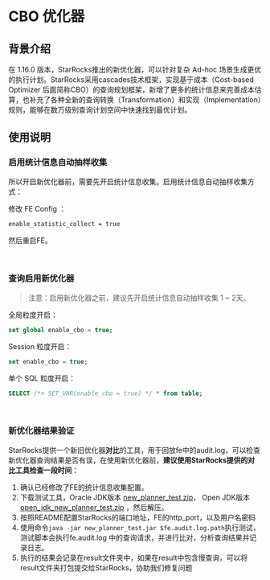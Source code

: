 
# CBO 优化器

## 背景介绍

在 1.16.0 版本，StarRocks推出的新优化器，可以针对复杂 Ad-hoc 场景生成更优的执行计划。StarRocks采用cascades技术框架，实现基于成本（Cost-based Optimizer 后面简称CBO）的查询规划框架，新增了更多的统计信息来完善成本估算，也补充了各种全新的查询转换（Transformation）和实现（Implementation）规则，能够在数万级别查询计划空间中快速找到最优计划。

## 使用说明

### 启用统计信息自动抽样收集

所以开启新优化器前，需要先开启统计信息收集。启用统计信息自动抽样收集方式：

修改 FE Config ：

~~~Apache
enable_statistic_collect = true
~~~

然后重启FE。

<br>

### 查询启用新优化器

> 注意：启用新优化器之前，建议先开启统计信息自动抽样收集 1 ~ 2天。

全局粒度开启：

~~~SQL
set global enable_cbo = true;
~~~

Session 粒度开启：

~~~SQL
set enable_cbo = true;

~~~

单个 SQL 粒度开启：

~~~SQL
SELECT /*+ SET_VAR(enable_cbo = true) */ * from table;
~~~

<br>

### 新优化器结果验证

StarRocks提供一个新旧优化器**对比**的工具，用于回放fe中的audit.log，可以检查新优化器查询结果是否有误，在使用新优化器前，**建议使用StarRocks提供的对比工具检查一段时间**：

1. 确认已经修改了FE的统计信息收集配置。
2. 下载测试工具，Oracle JDK版本 [new\_planner\_test.zip](http://starrocks-public.oss-cn-zhangjiakou.aliyuncs.com/new_planner_test.zip)， Open JDK版本 [open\_jdk\_new\_planner\_test.zip](http://starrocks-public.oss-cn-zhangjiakou.aliyuncs.com/open_jdk_new_planner_test.zip) ，然后解压。
3. 按照README配置StarRocks的端口地址，FE的http_port，以及用户名密码
4. 使用命令`java -jar new_planner_test.jar $fe.audit.log.path`执行测试，测试脚本会执行fe.audit.log 中的查询请求，并进行比对，分析查询结果并记录日志。
5. 执行的结果会记录在result文件夹中，如果在result中包含慢查询，可以将result文件夹打包提交给StarRocks，协助我们修复问题
